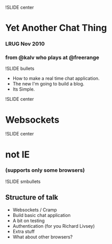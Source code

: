 !SLIDE center

# Yet Another Chat Thing

### LRUG Nov 2010
### from @kalv who plays at @freerange

!SLIDE bullets

* How to make a real time chat application.
* The new I'm going to build a blog.
* Its Simple.

!SLIDE center

# Websockets

!SLIDE center

# not IE

### (supports only some browsers)

!SLIDE smbullets

## Structure of talk

- Websockets / Cramp
- Build basic chat application
- A bit on testing
- Authentication (for you Richard Livsey)
- Extra stuff
- What about other browsers?
